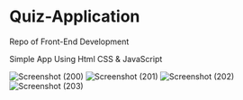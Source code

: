 # Quiz-Application

Repo of Front-End Development

Simple App Using Html CSS & JavaScript

![Screenshot (200)](https://user-images.githubusercontent.com/63943167/143771037-bcfa4169-ac27-4e0b-a685-dda8d3137718.png)
![Screenshot (201)](https://user-images.githubusercontent.com/63943167/143771040-1bf1301e-ef35-43a6-9ab7-324dc8c890dd.png)
![Screenshot (202)](https://user-images.githubusercontent.com/63943167/143771043-56a83f14-a17d-4c8c-adfa-165c3afc13e0.png)
![Screenshot (203)](https://user-images.githubusercontent.com/63943167/143771049-885b2945-5cf9-4457-845c-873ad022f4ef.png)

